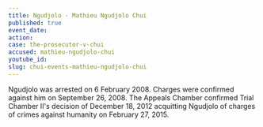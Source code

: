 ```yaml
---
title: Ngudjolo - Mathieu Ngudjolo Chui
published: true
event_date:
action:
case: the-prosecutor-v-chui
accused: mathieu-ngudjolo-chui
youtube_id:
slug: chui-events-mathieu-ngudjolo-chui
---
```



Ngudjolo was arrested on 6 February 2008. Charges were confirmed against him on September 26, 2008. The Appeals Chamber confirmed Trial Chamber II's decision of December 18, 2012 acquitting Ngudjolo of charges of crimes against humanity on February 27, 2015.